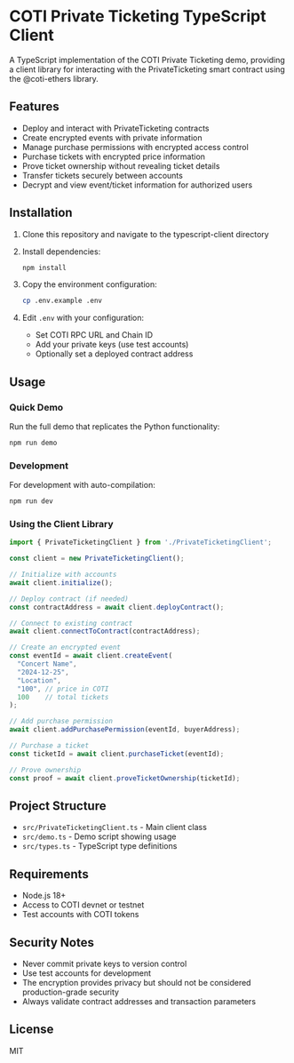 # COTI Private Ticketing TypeScript Client

A TypeScript implementation of the COTI Private Ticketing demo, providing a client library for interacting with the PrivateTicketing smart contract using the @coti-ethers library.

## Features

- Deploy and interact with PrivateTicketing contracts
- Create encrypted events with private information
- Manage purchase permissions with encrypted access control
- Purchase tickets with encrypted price information
- Prove ticket ownership without revealing ticket details
- Transfer tickets securely between accounts
- Decrypt and view event/ticket information for authorized users

## Installation

1. Clone this repository and navigate to the typescript-client directory
2. Install dependencies:
   ```bash
   npm install
   ```

3. Copy the environment configuration:
   ```bash
   cp .env.example .env
   ```

4. Edit `.env` with your configuration:
   - Set COTI RPC URL and Chain ID
   - Add your private keys (use test accounts)
   - Optionally set a deployed contract address

## Usage

### Quick Demo

Run the full demo that replicates the Python functionality:

```bash
npm run demo
```

### Development

For development with auto-compilation:

```bash
npm run dev
```

### Using the Client Library

```typescript
import { PrivateTicketingClient } from './PrivateTicketingClient';

const client = new PrivateTicketingClient();

// Initialize with accounts
await client.initialize();

// Deploy contract (if needed)
const contractAddress = await client.deployContract();

// Connect to existing contract
await client.connectToContract(contractAddress);

// Create an encrypted event
const eventId = await client.createEvent(
  "Concert Name",
  "2024-12-25",
  "Location",
  "100", // price in COTI
  100    // total tickets
);

// Add purchase permission
await client.addPurchasePermission(eventId, buyerAddress);

// Purchase a ticket
const ticketId = await client.purchaseTicket(eventId);

// Prove ownership
const proof = await client.proveTicketOwnership(ticketId);
```

## Project Structure

- `src/PrivateTicketingClient.ts` - Main client class
- `src/demo.ts` - Demo script showing usage
- `src/types.ts` - TypeScript type definitions

## Requirements

- Node.js 18+
- Access to COTI devnet or testnet
- Test accounts with COTI tokens

## Security Notes

- Never commit private keys to version control
- Use test accounts for development
- The encryption provides privacy but should not be considered production-grade security
- Always validate contract addresses and transaction parameters

## License

MIT
